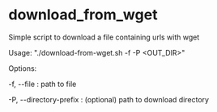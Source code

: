# download_from_wget
Simple script to download a file containing urls with wget

Usage: "./download-from-wget.sh -f <FILE> -P <OUT_DIR>"
  
Options:

  -f, --file : path to file
  
  -P, --directory-prefix : (optional) path to download directory
